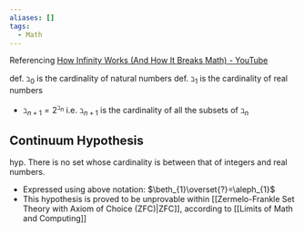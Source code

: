 ```yaml
---
aliases: []
tags:
  - Math
---
```

Referencing [How Infinity Works (And How It Breaks Math) - YouTube](https://www.youtube.com/watch?v=FzuMSJTysmg&list=PLnQX-jgAF5pQS2GUFCsatSyZkSH7e8UM8&index=74)

def. $\beth_{0}$ is the cardinality of natural numbers
def. $\beth_{1}$ is the cardinality of real numbers

- $\beth_{n+1}=2^{\beth_{n}}$ i.e. $\beth_{n+1}$ is the cardinality of all the subsets of $\beth_{n}$

## Continuum Hypothesis

hyp. There is no set whose cardinality is between that of integers and real numbers.
- Expressed using above notation: $\beth_{1}\overset{?}=\aleph_{1}$
- This hypothesis is proved to be unprovable within [[Zermelo-Frankle Set Theory with Axiom of Choice (ZFC)|ZFC]], according to [[Limits of Math and Computing]]
